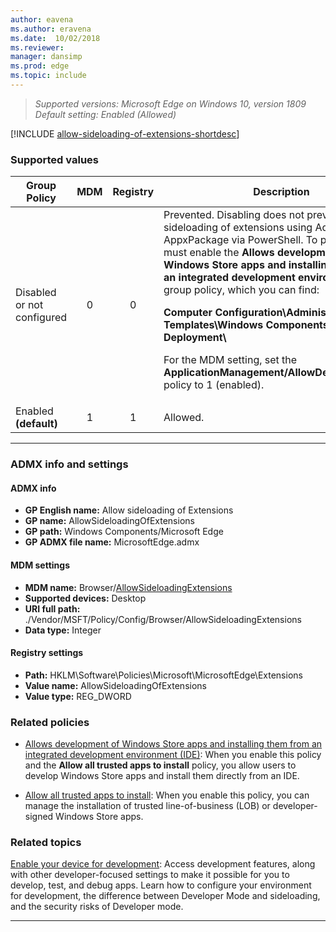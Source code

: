 ```yaml
---
author: eavena
ms.author: eravena
ms.date:  10/02/2018
ms.reviewer: 
manager: dansimp
ms.prod: edge
ms.topic: include
---
```


<!-- ## Allow sideloading of Extensions -->  
>*Supported versions: Microsoft Edge on Windows 10, version 1809*<br>
>*Default setting: Enabled (Allowed)*

[!INCLUDE [allow-sideloading-of-extensions-shortdesc](../shortdesc/allow-sideloading-of-extensions-shortdesc.md)]

### Supported values

|        Group Policy        | MDM | Registry |                                                                                                                                                                                                                                               Description                                                                                                                                                                                                                                                |                 Most restricted                  |
|----------------------------|:---:|:--------:|----------------------------------------------------------------------------------------------------------------------------------------------------------------------------------------------------------------------------------------------------------------------------------------------------------------------------------------------------------------------------------------------------------------------------------------------------------------------------------------------------------|:------------------------------------------------:|
| Disabled or not configured |  0  |    0     | Prevented. Disabling does not prevent sideloading of extensions using Add-AppxPackage via PowerShell. To prevent this, you must enable the **Allows development of Windows Store apps and installing them from an integrated development environment (IDE)** group policy, which you can find:<p>**Computer Configuration\\Administrative Templates\\Windows Components\\App Package Deployment\\**<p>For the MDM setting, set the **ApplicationManagement/AllowDeveloperUnlock** policy to 1 (enabled). | ![Most restricted value](/images/check-gn.png) |
|  Enabled<br>**(default)**  |  1  |    1     |                                                                                                                                                                                                                                                 Allowed.                                                                                                                                                                                                                                                 |                                                  |

---

### ADMX info and settings

#### ADMX info
- **GP English name:** Allow sideloading of Extensions
- **GP name:** AllowSideloadingOfExtensions
- **GP path:** Windows Components/Microsoft Edge
- **GP ADMX file name:** MicrosoftEdge.admx

#### MDM settings
- **MDM name:** Browser/[AllowSideloadingExtensions](https://docs.microsoft.com/windows/client-management/mdm/policy-csp-browser#browser-allowsideloadingofextensions)
- **Supported devices:** Desktop 
- **URI full path:** ./Vendor/MSFT/Policy/Config/Browser/AllowSideloadingExtensions 
- **Data type:** Integer

#### Registry settings
- **Path:** HKLM\Software\Policies\Microsoft\MicrosoftEdge\Extensions 
- **Value name:** AllowSideloadingOfExtensions
- **Value type:** REG_DWORD

### Related policies

- [Allows development of Windows Store apps and installing them from an integrated development environment (IDE)](https://docs.microsoft.com/windows/client-management/mdm/policy-csp-applicationmanagement#applicationmanagement-allowdeveloperunlock): When you enable this policy and the **Allow all trusted apps to install** policy, you allow users to develop Windows Store apps and install them directly from an IDE.

- [Allow all trusted apps to install](https://docs.microsoft.com/windows/client-management/mdm/policy-csp-applicationmanagement#applicationmanagement-allowalltrustedapps): When you enable this policy, you can manage the installation of trusted line-of-business (LOB) or developer-signed Windows Store apps.

### Related topics

[Enable your device for development](https://docs.microsoft.com/windows/uwp/get-started/enable-your-device-for-development): Access development features, along with other developer-focused settings to make it possible for you to develop, test, and debug apps. Learn how to configure your environment for development, the difference between Developer Mode and sideloading, and the security risks of Developer mode. 

<hr>
